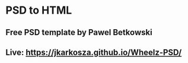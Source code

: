# PSD to HTML
## Free PSD template by Pawel Betkowski

## Live: https://jkarkosza.github.io/Wheelz-PSD/
